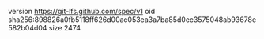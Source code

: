 version https://git-lfs.github.com/spec/v1
oid sha256:898826a0fb5118ff626d00ac053ea3a7ba85d0ec3575048ab93678e582b04d04
size 2474
